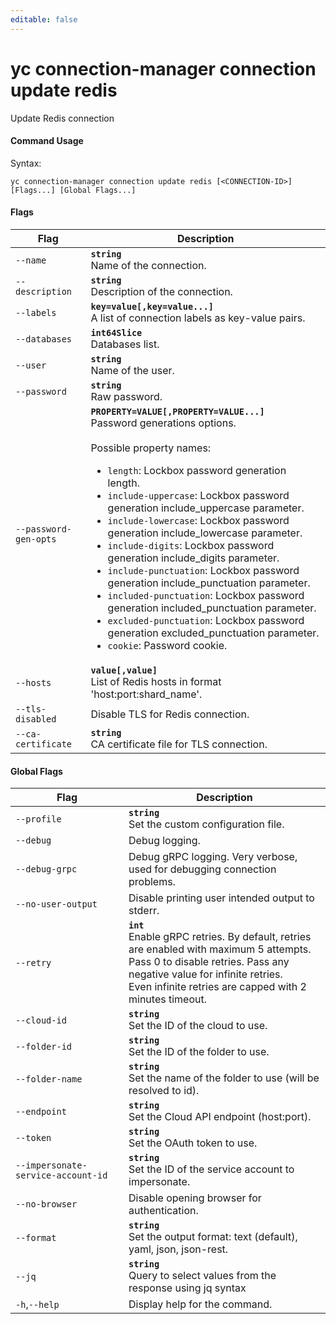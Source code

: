 ```yaml
---
editable: false
---
```


# yc connection-manager connection update redis

Update Redis connection

#### Command Usage

Syntax: 

`yc connection-manager connection update redis [<CONNECTION-ID>] [Flags...] [Global Flags...]`

#### Flags

| Flag | Description |
|----|----|
|`--name`|<b>`string`</b><br/>Name of the connection.|
|`--description`|<b>`string`</b><br/>Description of the connection.|
|`--labels`|<b>`key=value[,key=value...]`</b><br/>A list of connection labels as key-value pairs.|
|`--databases`|<b>`int64Slice`</b><br/>Databases list.|
|`--user`|<b>`string`</b><br/>Name of the user.|
|`--password`|<b>`string`</b><br/>Raw password.|
|`--password-gen-opts`|<b>`PROPERTY=VALUE[,PROPERTY=VALUE...]`</b><br/>Password generations options.<br/><br/>Possible property names:<br/><ul> <li><code>length</code>:     Lockbox password generation length.</li> <li><code>include-uppercase</code>:     Lockbox password generation include_uppercase parameter.</li> <li><code>include-lowercase</code>:     Lockbox password generation include_lowercase parameter.</li> <li><code>include-digits</code>:     Lockbox password generation include_digits parameter.</li> <li><code>include-punctuation</code>:     Lockbox password generation include_punctuation parameter.</li> <li><code>included-punctuation</code>:     Lockbox password generation included_punctuation parameter.</li> <li><code>excluded-punctuation</code>:     Lockbox password generation excluded_punctuation parameter.</li> <li><code>cookie</code>:     Password cookie.</li> </ul>|
|`--hosts`|<b>`value[,value]`</b><br/>List of Redis hosts in format 'host:port:shard_name'.|
|`--tls-disabled`|Disable TLS for Redis connection.|
|`--ca-certificate`|<b>`string`</b><br/>CA certificate file for TLS connection.|

#### Global Flags

| Flag | Description |
|----|----|
|`--profile`|<b>`string`</b><br/>Set the custom configuration file.|
|`--debug`|Debug logging.|
|`--debug-grpc`|Debug gRPC logging. Very verbose, used for debugging connection problems.|
|`--no-user-output`|Disable printing user intended output to stderr.|
|`--retry`|<b>`int`</b><br/>Enable gRPC retries. By default, retries are enabled with maximum 5 attempts.<br/>Pass 0 to disable retries. Pass any negative value for infinite retries.<br/>Even infinite retries are capped with 2 minutes timeout.|
|`--cloud-id`|<b>`string`</b><br/>Set the ID of the cloud to use.|
|`--folder-id`|<b>`string`</b><br/>Set the ID of the folder to use.|
|`--folder-name`|<b>`string`</b><br/>Set the name of the folder to use (will be resolved to id).|
|`--endpoint`|<b>`string`</b><br/>Set the Cloud API endpoint (host:port).|
|`--token`|<b>`string`</b><br/>Set the OAuth token to use.|
|`--impersonate-service-account-id`|<b>`string`</b><br/>Set the ID of the service account to impersonate.|
|`--no-browser`|Disable opening browser for authentication.|
|`--format`|<b>`string`</b><br/>Set the output format: text (default), yaml, json, json-rest.|
|`--jq`|<b>`string`</b><br/>Query to select values from the response using jq syntax|
|`-h`,`--help`|Display help for the command.|

